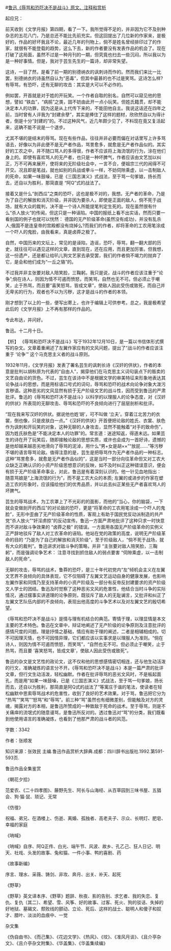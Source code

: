 #[鲁迅《辱骂和恐吓决不是战斗》原文、注释和赏析](https://www.vrrw.net/wx/9643.html)

起应兄：

前天收到《文学月报》第四期，看了一下。我所觉得不足的，并非因为它不及别种杂志的五花八门，乃是总还不能比先前充实。但这回提出了几位新的作家来，是极好的，作品的好坏我且不论，最近几年的刊物上，倘不是姓名曾经排印过了的作家，就很有不能登载的趋势，这么下去，新的作者要没有发表作品的机会了。现在打破了这局面，虽然不过是一种月刊的一期，但究竟也扫去一些沉闷，所以我以为是一种好事情。但是，我对于芸生先生的一篇诗，却非常失望。

这诗，一目了然，是看了前一期的别德纳衣的讽刺诗而作的。然而我们来比一比罢，别德纳衣的诗虽然自认为“恶毒”，但其中最甚的也不过是笑骂。这诗怎么样?有辱骂，有恐吓，还有无聊的攻击：其实是大可以不必作的。

例如罢，开首就是对于姓的开玩笑。一个作者自取的别名，自然可以窥见他的思想，譬如 “铁血”，“病鹃”之类，固不妨由此开一点小玩笑。但姓氏籍贯，却不能决定本人的功罪，因为这是从上代传下来的，不能田他自主。我说这话还在四年之前，当时曾有人评我为“封建余孽”，其实是捧住了这样的题材，欣欣然自以为得计者，倒是十分“封建的”的。不过这种风气，近几年颇少见了，不料现在竟又复活起来，这确不能不说是一个退步。

尤其不堪的是结末的辱骂。现在有些作品，往往并非必要而偏在对话里写上许多骂语去，好像以为非此便不是无产者作品，骂詈愈多，就愈是无产者作品似的。其实好的工农之中，并不随口骂人的多得很，作者不应该将上海流氓的行为，涂在他们身上的。即使有喜欢骂人的无产者，也只是一种坏脾气，作者应该由文艺加以纠正，万不可再来展开，使将来的无阶级社会中，一言不合，便祖宗三代的闹得不可开交。况且即是笔战，就也如别的兵战或拳斗一样，不妨伺隙乘虚，以一击制敌人的死命，如果一味鼓噪，已是《三国志演义》式战法，至于骂一句爹娘，扬长而去，还自以为胜利，那简直是 “阿Q”式的战法了。

接着又是什么“剖西瓜”之类的恐吓，这也是极不对的，我想。无产者的革命，乃是为了自己的解放和消灭阶级，并非因为要杀人，即使是正面的敌人，倘不死于战场，就有大众的裁判，决不是一个诗人所能提笔判定生死的。现在虽然很有什么“杀人放火”的传闻，但这只是一种诬陷。中国的报纸上看不出实话，然而只要一看别国的例子也就可以恍然： 德国的无产阶级革命(虽然没有成功)，并没有乱杀人;俄国不是连皇帝的宫殿都没有烧掉么?而我们的作者，却将革命的工农用笔涂成一个吓人的鬼脸，由我看来，真是卤莽之极了。

自然，中国历来的文坛上，常见的是诬陷，造谣，恐吓，辱骂，翻一翻大部的历史，就往往可以遇见这样的文章，直到现在，还在应用，而且更加厉害。但我想，这一份遗产，还是都让给叭儿狗文艺家去承受罢，我们的作者倘不竭力的抛弃了它，是会和他们成为“一丘之貉”的。

不过我并非主张要对敌人陪笑脸，三鞠躬。我只是说，战斗的作者应该注重于“论争”;倘在诗人，则因为情不可遏而愤怒，而笑骂，自然也无不可。但必须止于嘲笑，止于热骂，而且要“喜笑怒骂，皆成文章”，使敌人因此受伤或致死，而自己并无卑劣的行为，观者也不以为污秽，这才是战斗的作者的本领。

刚才想到了以上的一些，便写出寄上，也许于编辑上可供参考。总之，我是极希望此后的《文学月报》上不再有那样的作品的。

专此布达，并问好。

鲁迅。十二月十日。



【析】 《辱骂和恐吓决不是战斗》写于1932年12月10日，是一篇以书信体形式撰写的杂文。文章着重阐述了左翼作家应有的文风问题，提出了“战斗的作者应该注重于 ‘论争’” 这个马克思主义者的战斗原则。

1932年11月，《文学月报》发表了署名芸生的讽刺长诗《汉奸的供状》，作者的本意是批判以胡秋原为代表的“自由人”，揭穿他们在马克思主义词句装点下的贩卖的文艺自由论的货色。不过，芸生在该诗中不是根据文学的审美特征来形象地表达其论争战斗的思想，而是用标语口号式的词句，辱骂和恐吓的战术向论争对象大泼污言秽语。这种恶劣的文风显然有损于无产阶级文艺的战斗性，因而受到鲁迅的严肃批评。鲁迅的《辱骂和恐吓决不是战斗》以科学的以理服人的论争态度，对《汉奸的供状》所表现的无聊攻击、辱骂和恐吓的不良倾向进行了层层剖析和批评。

“现在我来写汉奸的供状。据说他也姓‘胡’，可不叫做 ‘立夫’。穿着江北苦力的衣裳，倒也像，只是皮肤白一点。”《汉奸的供状》开首便把论敌的姓氏、衣裳、肤色作为讽刺和开玩笑的对象，这种无聊的人身攻击，显然不能触着“对手的致命伤”，因为姓氏肤色是“不能决定本人的功罪”的。常言道：迷途知返，得道未远。如果芸生的诗在开了玩笑后，随即接触论敌的思想实质，或许也会成为一首好诗，遗憾的是他却越来越恶劣地滑向了辱骂的泥淖，用什么“男+女是胡××”“放屁……”等污秽不堪的语言辱骂论敌。值得注意的是，芸生是把辱骂作为无产者作品的一种标志。这种“骂詈愈多，就愈是无产者作品似的”，这是当时一部分向往革命但又对工农大众缺乏正确认识的小资产阶级思想意识的反映，如不及时纠正这种错误意识，便会有损于无产阶级革命事业，对此，鲁迅是有着深刻认识的。他一针见血地指出： 随意骂娘是“上海流氓的行为”，而不是工农大众的本质; 左翼的或进步的作家在塑造工农的形象时，应该描绘他们的优秀品质，并以此去纠正某些无产者喜欢骂人的坏脾气。

芸生的辱骂战术，为工农罩上了不光彩的的面影，而他的“当心，你的脑袋，一下就会变做剖开的西瓜”的对论敌的恐吓，更是“将革命的工农用笔涂成一个吓人的鬼脸”，无形中歪曲了无产阶级革命的性质，客观上有助于国民党反动派制造的共产党“杀人放火”“奸淫虏掠”的反动宣传。鲁迅一方面严肃地批评了这种只求一时快意而不讲对敌斗争效果的 “卤莽之极” 的错误。一方面用各国无产阶级革命的实例义正严辞地驳斥了敌人对工农革命的诬陷。他站在党的政策的高度，说明无产阶级革命的目的 “乃是为了自己的解放和消灭阶级”，至于阶级敌人，“倘不死于战场，就有大众的裁判”。鲁迅讲求对敌斗争的策略，并非 “主张要对敌人陪笑脸，三鞠躬”，而是强调论争艺术： 注意寻找到抓住敌人的弱点要害 “伺隙乘虚，以一击制敌人的死命”。

无聊的攻击，辱骂的战术，鲁莽的恐吓，是三十年代初党内“左”倾机会主义在左翼文艺界不良倾向的具体表现，它不仅阻碍了左翼文艺运动自身的健康发展，也影响左翼作家和同情乃至支持革命的小资产阶级及一部分有反帝反封建要求的资产阶级文人学士的团结。鲁迅及时觉察了这种恶劣文风的危害性，他结合当时斗争的实际情况，通过摆事实讲道理的论争原则，既驳斥了敌人的无耻谰言，又批评和纠正了左翼文艺队伍内部的不良倾向，表现出他高度的斗争艺术以及对左翼文艺的殷切希望。

《辱骂和恐吓决不是战斗》是情与理有机结合的典范。寄情于理，以理显情是本文主要的艺术特色。鲁迅在文章中，辩证地阐述了无产阶级的论争原则及注意批评的感情尺度的问题。理是抒情之基础，情应有助于理的阐述，二者是相辅相成的。切不可因理灭情，也不可因情异理，它们都应该以实事求是以理服人为准则。“倘在诗人，则因为情不可遏而愤怒，而笑骂”，“自然也无不可。但必须止于嘲笑，止于热骂，而且要 ‘喜笑怒骂，皆成文章’，使敌人因此受伤或致死”。

鲁迅的杂文是文艺性的政论文，这不仅和他的思想感情密切相连，还与他生动活泼的行文，准确凝炼的语言分不开。《辱骂和恐吓决不是战斗》本是一篇严肃的批评文章，但行文生动活泼，轻松幽默。作者在批评辱骂的恶劣文风时，不是板起面孔，而是用“如果一味鼓噪，已是《三国志演义》式战法，至于骂一句爹娘，扬长而去，还自以为胜利，那简直是阿Q式的战法了”等寓庄于谐的笔法，使读者在轻松幽默中思索辱骂战术的危害性，收到了良好的艺术效果。对于骂，鲁迅把它分为 “热骂”“笑骂”“怒骂”和“辱骂”。前三种“骂”虽然也有细微差别，但能触及对方的灵魂，揭露对方的本相，是鲁迅所赞成的一种致敌于死命的战术。至于辱骂，则是不关痛痒的流氓式的随意谩骂，是鲁迅所反对的。透过鲁迅对“骂”的分类，我们既看到他使用语言的准确凝炼，也看到了他那严肃的战斗者的风范。

字数：3342

作者：张顺发

知识来源：张效民 主编.鲁迅作品赏析大辞典.成都：四川辞书出版社.1992.第591-593页.

鲁迅作品全集鉴赏

《朝花夕拾》

范爱农、《二十四孝图》、藤野先生、阿长与山海经、从百草园到三味书屋、五猖会、狗·猫·鼠、琐记、无常

《仿徨》

祝福、弟兄、在酒楼上、伤逝、离婚、孤独者、高老夫子、示众、长明灯、肥皂、幸福的家庭

《呐喊》

《呐喊》自序、阿Q正传、白光、端午节、风波、故乡、孔乙己、狂人日记、明天、社戏、头发的故事、兔和猫、一件小事、鸭的喜剧、药

《故事新编》

序言、理水、采薇、铸剑、非攻、奔月、出关、补天、起死

《野草》

《野草》英文译本序、《野草》题辞、秋夜、影的告别、求乞者、我的失恋、复仇、复仇〔其二〕、希望、雪、风筝、好的故事、过客、死火、狗的驳诘、失掉的好地狱、墓碣文、颓败线的颤动、立论、死后、这样的战士、聪明人和傻子和奴才、腊叶、淡淡的血痕中、一觉

杂文集

《伪自由书》、《而己集》、《花边文学》、《热风》、《坟》、《准风月谈》、《且介亭杂文》、《且介亭杂文附集》、《华盖集》、《华盖集续编》

